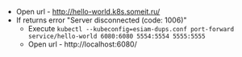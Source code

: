 * Open url - http://hello-world.k8s.someit.ru/
* If returns error "Server disconnected (code: 1006)"
    * Execute `kubectl --kubeconfig=esiam-dups.conf port-forward service/hello-world 6080:6080 5554:5554 5555:5555`
    * Open url - http://localhost:6080/
